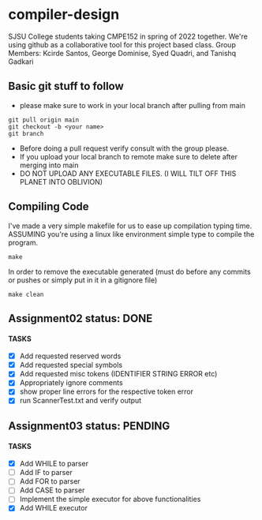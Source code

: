 # compiler-design 

SJSU College students taking CMPE152 in spring of 2022 together.
We're using github as a collaborative tool for this project based class. 
Group Members: Kcirde Santos, George Dominise, Syed Quadri, and Tanishq Gadkari

## Basic git stuff to follow
- please make sure to work in your local branch after pulling from main
```
git pull origin main
git checkout -b <your name>
git branch
```
- Before doing a pull request verify consult with the group please.
- If you upload your local branch to remote make sure to delete after merging into main
- DO NOT UPLOAD ANY EXECUTABLE FILES. (I WILL TILT OFF THIS PLANET INTO OBLIVION)

## Compiling Code
I've made a very simple makefile for us to ease up compilation typing time.
ASSUMING you're using a linux like environment simple type to compile the program.
```
make
```
In order to remove the executable generated (must do before any commits or pushes or simply put in it in a gitignore file)
```
make clean
```

## Assignment02 status: DONE
#### TASKS
- [x] Add requested reserved words
- [x] Add requested special symbols
- [x] Add requested misc tokens (IDENTIFIER STRING ERROR etc)
- [x] Appropriately ignore comments
- [x] show proper line errors for the respective token error
- [x] run ScannerTest.txt and verify output

## Assignment03 status: PENDING
#### TASKS
- [x] Add WHILE to parser
- [ ] Add IF to parser
- [ ] Add FOR to parser
- [ ] Add CASE to parser
- [ ] Implement the simple executor for above functionalities
- [X] Add WHILE executor
